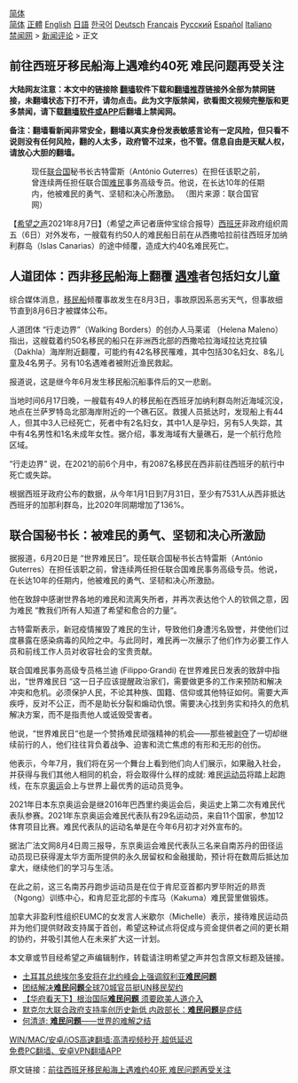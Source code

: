  <!-- 面包屑导航 --> <div class="breadcrumb"><!-- GTranslate: https://gtranslate.io/ -->  <div class="switcher notranslate">  <div class="selected">  <a href="#" onclick="return false;"> 简体</a>  </div>  <div class="option">  <a href="https://www.bannedbook.org" onclick="doGTranslate('zh-CN|zh-CN');jQuery('div.switcher div.selected a').html(jQuery(this).html());return false;" title="简体中文" class="nturl selected"> 简体</a>  <a href="https://www.bannedbook.org/zh-tw/" onclick="doGTranslate('zh-CN|zh-TW');jQuery('div.switcher div.selected a').html(jQuery(this).html());return false;" title="繁體中文" class="nturl"> 正體</a>  <a href="https://www.bannedbook.org/en/" onclick="doGTranslate('zh-CN|en');jQuery('div.switcher div.selected a').html(jQuery(this).html());return false;" title="English" class="nturl"> English</a>  <a href="https://www.bannedbook.org/ja/" onclick="doGTranslate('zh-CN|ja');jQuery('div.switcher div.selected a').html(jQuery(this).html());return false;" title="日本語" class="nturl"> 日語</a>  <a href="https://www.bannedbook.org/ko/" onclick="doGTranslate('zh-CN|ko');jQuery('div.switcher div.selected a').html(jQuery(this).html());return false;" title="한국어" class="nturl"> 한국어</a>  <a href="https://www.bannedbook.org/de/" onclick="doGTranslate('zh-CN|de');jQuery('div.switcher div.selected a').html(jQuery(this).html());return false;" title="Deutsch" class="nturl"> Deutsch</a>  <a href="https://www.bannedbook.org/fr/" onclick="doGTranslate('zh-CN|fr');jQuery('div.switcher div.selected a').html(jQuery(this).html());return false;" title="Français" class="nturl"> Français</a>  <a href="https://www.bannedbook.org/ru/" onclick="doGTranslate('zh-CN|ru');jQuery('div.switcher div.selected a').html(jQuery(this).html());return false;" title="Русский" class="nturl"> Русский</a>  <a href="https://www.bannedbook.org/es/" onclick="doGTranslate('zh-CN|es');jQuery('div.switcher div.selected a').html(jQuery(this).html());return false;" title="Español" class="nturl"> Español</a>  <a href="https://www.bannedbook.org/it/" onclick="doGTranslate('zh-CN|it');jQuery('div.switcher div.selected a').html(jQuery(this).html());return false;" title="Italiano" class="nturl"> Italiano</a>  </div>  </div>      <div class='breadcrumb-sub'><!-- Breadcrumb NavXT 6.3.0 --> <a href="https://www.bannedbook.org/" class="home">禁闻网</a> &gt; <a href="https://www.bannedbook.org/bnews/comments/" class="category">新闻评论</a> &gt; 正文</div></div><h2>前往西班牙移民船海上遇难约40死 难民问题再受关注</h2> <p class="notice"><b>大陆网友注意：本文中的链接除 <a href="https://github.com/bannedbook/fanqiang" >翻墙</a>软件下载和<a href="https://github.com/killgcd/justmysocks/blob/master/README.md">翻墙推荐</a>链接外全部为禁网链接，未翻墙状态下打不开，请勿点击。此为文字版禁闻，欲看图文视频完整版和更多禁闻，请下载<a href="https://github.com/bannedbook/fanqiang">翻墙软件或APP</a>后翻墙上禁闻网。</p><p>备注：翻墙看新闻非常安全，翻墙以真实身份发表敏感言论有一定风险，但只看不说则没有任何风险，翻的人太多，政府管不过来，也不管。信息自由是天赋人权，请放心大胆的翻墙。</b></p>  <div class="entry"> <figure><figcaption>现任<a href="https://www.bannedbook.org/bnews/tag/%e8%81%94%e5%90%88%e5%9b%bd/" class="st_tag internal_tag" rel="tag" title="标签 联合国 下的日志">联合国</a>秘书长古特雷斯（António Guterres）在担任该职之前，曾连续两任担任联合国<a href="https://www.bannedbook.org/bnews/tag/%e9%9a%be%e6%b0%91/" class="st_tag internal_tag" rel="tag" title="标签 难民 下的日志">难民</a>事务高级专员。他说，在长达10年的任期内，他被难民的勇气、坚韧和决心所激励。 （图片来源：联合国官网）</figcaption></figure> <p>【<span class='wp_keywordlink_affiliate'><a href="https://www.soundofhope.org" title="希望之声" target="_blank">希望之声</a></span>2021年8月7日】（希望之声记者唐仲宝综合报导）<a href="https://www.bannedbook.org/bnews/tag/%e8%a5%bf%e7%8f%ad%e7%89%99/" class="st_tag internal_tag" rel="tag" title="标签 西班牙 下的日志">西班牙</a>非政府组织周五（6日）对外发布，一艘载有约50人的难民船日前在从西撒哈拉前往西班牙加纳利群岛（Islas Canarias）的途中倾覆，造成大约40名难民死亡。 </p> <h2><strong>人道团体：西非<a href="https://www.bannedbook.org/bnews/tag/%e7%a7%bb%e6%b0%91/" class="st_tag internal_tag" rel="tag" title="标签 移民 下的日志">移民</a>船海上翻覆 <a href="https://www.bannedbook.org/bnews/tag/%E9%81%87%E9%9A%BE/" class="st_tag internal_tag" rel="tag" title="标签 遇难 下的日志">遇难</a>者包括妇女儿童</strong></h2> <p>综合媒体消息，<a href="https://www.bannedbook.org/bnews/tag/%E7%A7%BB%E6%B0%91%E8%88%B9/" class="st_tag internal_tag" rel="tag" title="标签 移民船 下的日志">移民船</a>倾覆事故发生在8月3日，事故原因系恶劣天气，但事故细节直到8月6日才被媒体公布。</p> <p>人道团体 “行走边界”（Walking Borders）的创办人马莱诺 （Helena Maleno）指出，这艘载着约50名移民的船只在非洲西北部的西撒哈拉海域拉达克拉镇（Dakhla）海岸附近翻覆，可能约有42名移民罹难，其中包括30名妇女、8名儿童及4名男子。另有10名遇难者被附近渔民救起。</p> <p>报道说，这是继今年6月发生移民船沉船事件后的又一悲剧。</p> <p>当地时间6月17日晚，一艘载有49人的移民船在西班牙加纳利群岛附近海域沉没，地点在兰萨罗特岛北部海岸附近的一个礁石区。救援人员抵达时，发现船上有44人，但其中3人已经死亡，死者中有2名妇女，其中1人是孕妇，另有5人失踪，其中有4名男性和1名未成年女性。据介绍，事发海域有大量礁石，是一个航行危险区域。</p>  <p>“行走边界” 说，在2021的前6个月中，有2087名移民在西非前往西班牙的航行中死亡或失踪。</p> <p>根据西班牙政府公布的数据，从今年1月1日到7月31日，至少有7531人从西非抵达西班牙的加那利群岛，比2020年同期增加了136%。</p> <h2><strong>联合国秘书长：被难民的勇气、坚韧和决心所激励</strong></h2> <p>据报道，6月20日是 “世界难民日”。现任联合国秘书长古特雷斯（António Guterres）在担任该职之前，曾连续两任担任联合国难民事务高级专员。他说，在长达10年的任期内，他被难民的勇气、坚韧和决心所激励。 </p> <p>他在致辞中感谢世界各地的难民和流离失所者，并再次表达他个人的钦佩之意，因为难民 “教我们所有人知道了希望和愈合的力量“。</p> <p>古特雷斯表示，新冠疫情摧毁了难民的生计，导致他们身遭污名毁誉，并使他们过度暴露在感染病毒的风险之中。与此同时，难民再一次展示了他们作为必要工作人员和前线工作人员对收容社会的宝贵贡献。 </p>  <p>联合国难民事务高级专员格兰迪 (Filippo·Grandi) 在世界难民日发表的致辞中指出，“世界难民日 “这一日子应该提醒政治家们，需要做更多的工作来预防和解决冲突和危机。必须保护人民，不论其种族、国籍、信仰或其他特征如何。需要大声疾呼，反对不公正，而不是助长分裂和煽动仇恨。需要决心找到务实和持久的危机解决方案，而不是指责他人或诋毁受害者。 </p> <p>他说，“世界难民日“也是一个赞扬难民顽强精神的机会——那些被<span class='wp_keywordlink'><a href="https://www.bannedbook.org/forum2/topic21.html" title="《剥夺》 黄建民 著" target="_blank">剥夺</a></span>了一切却继续前行的人，他们往往背负着战争、迫害和流亡焦虑的有形和无形的创伤。</p> <p>他表示，今年7月，我们将在另一个舞台上看到他们向人们展示，如果融入社会，并获得与我们其他人相同的机会，将会取得什么样的成就: 难民<a href="https://www.bannedbook.org/bnews/tag/%E8%BF%90%E5%8A%A8%E5%91%98/" class="st_tag internal_tag" rel="tag" title="标签 运动员 下的日志">运动员</a>将踏上起跑线，在东京<a href="https://www.bannedbook.org/bnews/tag/%e5%a5%a5%e8%bf%90/" class="st_tag internal_tag" rel="tag" title="标签 奥运 下的日志">奥运</a>会上与世界上最优秀的运动员竞争。</p> <p>2021年日本东京奥运会是继2016年巴西里约奥运会后，奥运史上第二次有难民代表队参赛。2021年东京奥运会难民代表队有29名运动员，来自11个国家，参加12体育项目比赛。难民代表队的运动名单是在今年6月初才对外宣布的。</p> <p>据法广法文网8月4日周三报导，东京奥运会难民代表队三名来自南苏丹的田径运动员现已获得渥太华方面所提供的永久居留权和金融援助，预计将在数周后抵达加拿大，继续他们的学习与生活。</p>  <p>在此之前，这三名南苏丹跑步运动员是在位于肯尼亚首都内罗毕附近的昻贡（Ngong）训练中心，和肯尼亚北部的卡库马（Kakuma）难民营里做锻炼。</p> <p>加拿大非盈利性组织EUMC的女发言人米歇尔（Michelle）表示，接待难民运动员并为他们提供财政支持属于首创，希望这种试点将促成与资金提供者之间的更长期的协约，并吸引其他人在未来扩大这一计划。</p> <p>本文章或节目经希望之声编辑制作，转载请注明希望之声并包含原文标题及链接。 </p> <ul class='op-related-articles' title='相关阅读'> <li><a href='https://www.bannedbook.org/bnews/worldnews/20191204/1234668.html' target='_blank'>土耳其总统埃尔多安将在北约峰会上强调叙利亚<b>难民问题</b></a></li> <li><a href='https://www.bannedbook.org/bnews/baitai/20181209/1044474.html' target='_blank'>团结解决<b>难民问题</b>全球70城官员挺UN移民契约</a></li> <li><a href='https://www.bannedbook.org/bnews/comments/20181031/1023829.html' target='_blank'>【华府看天下】根治国际<b>难民问题</b> 须要欧美人道介入</a></li> <li><a href='https://www.bannedbook.org/bnews/cnnews/20180910/995648.html' target='_blank'>默克尔大联合政府支持率创历史新低 内政部长：<b>难民问题</b>是症结</a></li> <li><a href='https://www.bannedbook.org/bnews/lifebaike/20180908/995168.html' target='_blank'>何清涟: <b>难民问题</b>——世界的难解之结</a></li> </ul> <p class="texttj"> <a href="https://github.com/bannedbook/fanqiang/wiki/V2ray%E6%9C%BA%E5%9C%BA" target="_blank">WIN/MAC/安卓/iOS高速翻墙:高清视频秒开,超低延迟</a><br/> <a href="https://github.com/bannedbook/fanqiang/wiki/%E7%A6%81%E9%97%BB%E7%BD%91%E5%AE%89%E5%8D%93%E7%BF%BB%E5%A2%99%E6%96%B0%E9%97%BBAPP" target="_blank">免费PC翻墙、安卓VPN翻墙APP</a></p><p>原文链接：<a class="src_link"  href="https://www.soundofhope.org/post/533342" target="_blank">前往西班牙移民船海上遇难约40死 难民问题再受关注</a></p> <a name='sharetosocial'></a>  <div style="margin-bottom:5px;padding-bottom:5px;clear:both"> <div id="archive-pix-1" class="banner-ads"> <!-- AuctionX Display platform tag START --> <div id="26318x728x90x621x_ADSLOT2" clicktrack="%%CLICK_URL_ESC%%"></div> <!-- AuctionX Display platform tag END --> </div> <div id="archive-pix-2" class="banner-ads"> <!-- AuctionX Display platform tag START --> <div id="26315x300x250x621x_ADSLOT2" clicktrack="%%CLICK_URL_ESC%%"></div> <!-- AuctionX Display platform tag END --> </div> </div>  <div id="archive-pix-1" class="banner-ads"> <!-- AuctionX Display platform tag START --> <div id="26318x728x90x621x_ADSLOT3" clicktrack="%%CLICK_URL_ESC%%"></div> <!-- AuctionX Display platform tag END --> </div> </div><!--END ENTRY--> 